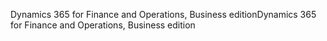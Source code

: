 <span data-ttu-id="99741-101">Dynamics 365 for Finance and Operations, Business edition</span><span class="sxs-lookup"><span data-stu-id="99741-101">Dynamics 365 for Finance and Operations, Business edition</span></span>
